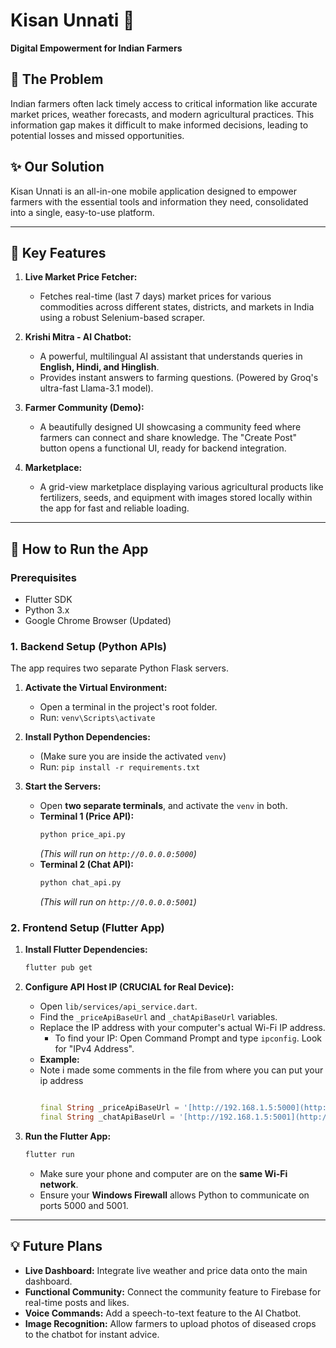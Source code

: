 # Kisan Unnati 🌾

**Digital Empowerment for Indian Farmers**

## 🎯 The Problem

Indian farmers often lack timely access to critical information like accurate market prices, weather forecasts, and modern agricultural practices. This information gap makes it difficult to make informed decisions, leading to potential losses and missed opportunities.

## ✨ Our Solution

Kisan Unnati is an all-in-one mobile application designed to empower farmers with the essential tools and information they need, consolidated into a single, easy-to-use platform.

---

## 🚀 Key Features

1.  **Live Market Price Fetcher:**
    * Fetches real-time (last 7 days) market prices for various commodities across different states, districts, and markets in India using a robust Selenium-based scraper.

2.  **Krishi Mitra - AI Chatbot:**
    * A powerful, multilingual AI assistant that understands queries in **English, Hindi, and Hinglish**.
    * Provides instant answers to farming questions. (Powered by Groq's ultra-fast Llama-3.1 model).

3.  **Farmer Community (Demo):**
    * A beautifully designed UI showcasing a community feed where farmers can connect and share knowledge. The "Create Post" button opens a functional UI, ready for backend integration.

4.  **Marketplace:**
    * A grid-view marketplace displaying various agricultural products like fertilizers, seeds, and equipment with images stored locally within the app for fast and reliable loading.

---

## 🔧 How to Run the App

### Prerequisites
* Flutter SDK
* Python 3.x
* Google Chrome Browser (Updated)

### 1. Backend Setup (Python APIs)

The app requires two separate Python Flask servers.

1.  **Activate the Virtual Environment:**
    * Open a terminal in the project's root folder.
    * Run: `venv\Scripts\activate`

2.  **Install Python Dependencies:**
    * (Make sure you are inside the activated `venv`)
    * Run: `pip install -r requirements.txt`

3.  **Start the Servers:**
    * Open **two separate terminals**, and activate the `venv` in both.
    * **Terminal 1 (Price API):**
        ```bash
        python price_api.py
        ```
        *(This will run on `http://0.0.0.0:5000`)*
    * **Terminal 2 (Chat API):**
        ```bash
        python chat_api.py
        ```
        *(This will run on `http://0.0.0.0:5001`)*

### 2. Frontend Setup (Flutter App)

1.  **Install Flutter Dependencies:**
    ```bash
    flutter pub get
    ```

2.  **Configure API Host IP (CRUCIAL for Real Device):**
    * Open `lib/services/api_service.dart`.
    * Find the `_priceApiBaseUrl` and `_chatApiBaseUrl` variables.
    * Replace the IP address with your computer's actual Wi-Fi IP address.
        * To find your IP: Open Command Prompt and type `ipconfig`. Look for "IPv4 Address".
    * **Example:**
    * Note i made some comments in the file from where you can put your ip address
        ```dart
        
        final String _priceApiBaseUrl = '[http://192.168.1.5:5000](http://192.168.1.5:5000)'; // YOUR IP
        final String _chatApiBaseUrl = '[http://192.168.1.5:5001](http://192.168.1.5:5001)';   // YOUR IP
        ```

3.  **Run the Flutter App:**
    ```bash
    flutter run
    ```
    * Make sure your phone and computer are on the **same Wi-Fi network**.
    * Ensure your **Windows Firewall** allows Python to communicate on ports 5000 and 5001.

---

## 💡 Future Plans

* **Live Dashboard:** Integrate live weather and price data onto the main dashboard.
* **Functional Community:** Connect the community feature to Firebase for real-time posts and likes.
* **Voice Commands:** Add a speech-to-text feature to the AI Chatbot.
* **Image Recognition:** Allow farmers to upload photos of diseased crops to the chatbot for instant advice.
